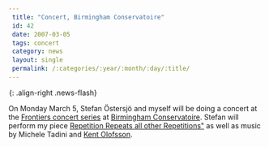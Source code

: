 ```yaml
---
 title: "Concert, Birmingham Conservatoire"
 id: 42
 date: 2007-03-05
 tags: concert
 category: news
 layout: single
 permalink: /:categories/:year/:month/:day/:title/
---
```

![image-right](/assets/images/spacer.gif){: .align-right .news-flash}

On Monday March 5, Stefan &Ouml;stersj&ouml; and myself will be doing a concert at the <a href="http://www.conservatoire.uce.ac.uk/calendar/frontiers-stefan-0214stersj0246?m=3&y=2007&calid=calTable">Frontiers concert series</a> at <a href="http://www.conservatoire.uce.ac.uk/">Birmingham Conservatoire</a>. Stefan will perform my piece <a href="http://www.henrikfrisk.com/index.jsp?metaId=music&id=comp&field=id&query=8&show=1#8">Repetition Repeats all other Repetitions"</a> as well as music by Michele Tadini and <a href="http://www.kentolofosson.com">Kent Olofsson</a>.


